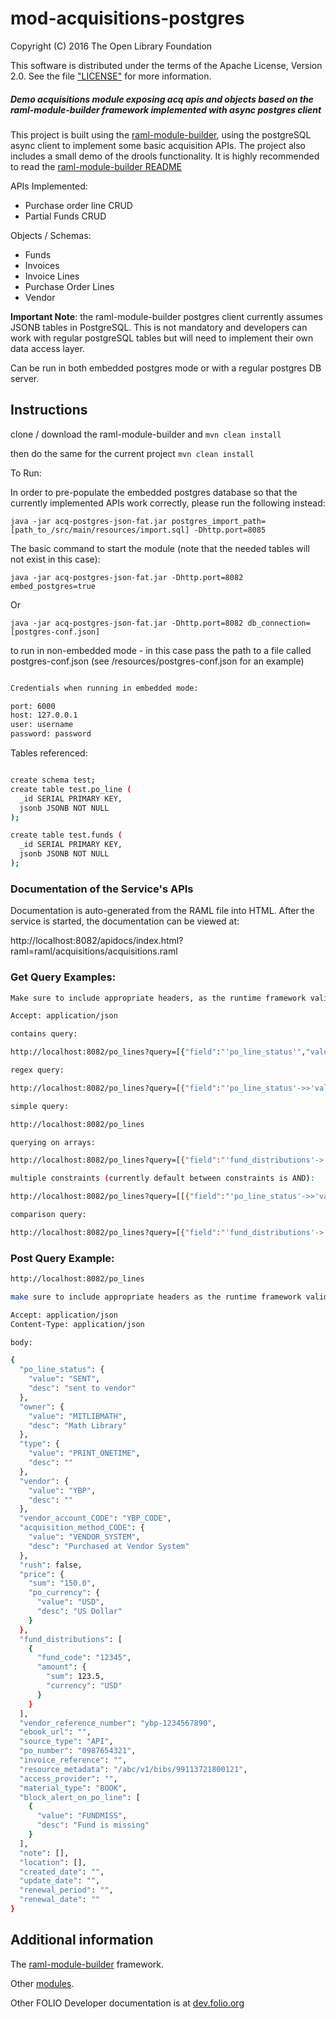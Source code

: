 # mod-acquisitions-postgres


Copyright (C) 2016 The Open Library Foundation

This software is distributed under the terms of the Apache License, Version 2.0. See the file ["LICENSE"](
https://github.com/folio-org/mod-acquisitions-postgres/blob/master/LICENSE) for more information.


##### Demo acquisitions module exposing acq apis and objects based on the raml-module-builder framework implemented with async postgres client

This project is built using the [raml-module-builder](https://github.com/folio-org/raml-module-builder), using the postgreSQL async client to implement some basic acquisition APIs. The project also includes a small demo of the drools functionality. It is highly recommended to read the [raml-module-builder README](https://github.com/folio-org/raml-module-builder/blob/master/README.md)

APIs Implemented:

 - Purchase order line CRUD
 - Partial Funds CRUD

Objects / Schemas:

 - Funds
 - Invoices
 - Invoice Lines
 - Purchase Order Lines
 - Vendor

**Important Note**: the raml-module-builder postgres client currently assumes JSONB tables in PostgreSQL.  This is not mandatory and developers can work with regular postgreSQL tables but will need to implement their own data access layer.

Can be run in both embedded postgres mode or with a regular postgres DB server.

## Instructions

clone / download the raml-module-builder and `mvn clean install`

then do the same for the current project `mvn clean install`

To Run:


In order to pre-populate the embedded postgres database so that the currently implemented APIs work correctly, please run the following instead:

`java -jar acq-postgres-json-fat.jar postgres_import_path=[path_to_/src/main/resources/import.sql] -Dhttp.port=8085`


The basic command to start the module (note that the needed tables will not exist in this case):

`java -jar acq-postgres-json-fat.jar -Dhttp.port=8082 embed_postgres=true`

Or

`java -jar acq-postgres-json-fat.jar -Dhttp.port=8082 db_connection=[postgres-conf.json]`

to run in non-embedded mode - in this case pass the path to a file called postgres-conf.json (see /resources/postgres-conf.json for an example)

```sh

Credentials when running in embedded mode:

port: 6000
host: 127.0.0.1
user: username
password: password

```

Tables referenced:

```sh

create schema test;
create table test.po_line (
  _id SERIAL PRIMARY KEY,
  jsonb JSONB NOT NULL
);

create table test.funds (
  _id SERIAL PRIMARY KEY,
  jsonb JSONB NOT NULL
);

```

### Documentation of the Service's APIs

Documentation is auto-generated from the RAML file into HTML.
After the service is started, the documentation can be viewed at:

http://localhost:8082/apidocs/index.html?raml=raml/acquisitions/acquisitions.raml

### Get Query Examples:

```sh
Make sure to include appropriate headers, as the runtime framework validates them.

Accept: application/json

contains query:

http://localhost:8082/po_lines?query=[{"field":"'po_line_status'","value":{     "value": "SENT", "desc": "sent to vendor"},"op":"@>"}]

regex query:

http://localhost:8082/po_lines?query=[{"field":"'po_line_status'->>'value'","value":"fa(l|t)se","op":"SIMILAR TO"}, {"op":"NOT"}]

simple query:

http://localhost:8082/po_lines

querying on arrays:

http://localhost:8082/po_lines?query=[{"field":"'fund_distributions'->[]->'amount'->>'sum'","value":120,"op":">"}]

multiple constraints (currently default between constraints is AND):

http://localhost:8082/po_lines?query=[[{"field":"'po_line_status'->>'value'","value":"SENT","op":"like"},{"field":"'owner'->>'value'","value":"MITLIBMATH","op":"="},{"op":"AND"}],[{"field":"'po_line_status'->>'value'","value":"SENT","op":"like"}],[{"field":"'rush'","value":"false","op":"="}], [{"field":"'po_line_status'->>'value'","value":"SENT","op":"like"},{"field":"'type'->>'value'","value":"PRINT_ONETIME","op":"="}, {"op":"OR"}]]

comparison query:

http://localhost:8082/po_lines?query=[{"field":"'fund_distributions'->'amount'->>'sum'","value":120,"op":">"}]
```


### Post Query Example:

```sh
http://localhost:8082/po_lines

make sure to include appropriate headers as the runtime framework validates them

Accept: application/json
Content-Type: application/json

body:

{
  "po_line_status": {
    "value": "SENT",
    "desc": "sent to vendor"
  },
  "owner": {
    "value": "MITLIBMATH",
    "desc": "Math Library"
  },
  "type": {
    "value": "PRINT_ONETIME",
    "desc": ""
  },
  "vendor": {
    "value": "YBP",
    "desc": ""
  },
  "vendor_account_CODE": "YBP_CODE",
  "acquisition_method_CODE": {
    "value": "VENDOR_SYSTEM",
    "desc": "Purchased at Vendor System"
  },
  "rush": false,
  "price": {
    "sum": "150.0",
    "po_currency": {
      "value": "USD",
      "desc": "US Dollar"
    }
  },
  "fund_distributions": [
    {
      "fund_code": "12345",
      "amount": {
        "sum": 123.5,
        "currency": "USD"
      }
    }
  ],
  "vendor_reference_number": "ybp-1234567890",
  "ebook_url": "",
  "source_type": "API",
  "po_number": "0987654321",
  "invoice_reference": "",
  "resource_metadata": "/abc/v1/bibs/99113721800121",
  "access_provider": "",
  "material_type": "BOOK",
  "block_alert_on_po_line": [
    {
      "value": "FUNDMISS",
      "desc": "Fund is missing"
    }
  ],
  "note": [],
  "location": [],
  "created_date": "",
  "update_date": "",
  "renewal_period": "",
  "renewal_date": ""
}
```

## Additional information

The [raml-module-builder](https://github.com/folio-org/raml-module-builder) framework.

Other [modules](http://dev.folio.org/source-code/#server-side).

Other FOLIO Developer documentation is at [dev.folio.org](http://dev.folio.org/)
